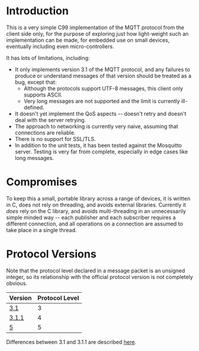 
# Introduction

This is a very simple C99 implementation of the MQTT
protocol from the client side only, for the purpose of
exploring just how light-weight such an implementation can
be made, for embedded use on small devices, eventually including
even micro-controllers.

It has lots of limitations, including:
* It only implements version 3.1 of the MQTT protocol, and
any failures to produce or understand messages
of that version should be treated as a bug, except that:
    * Although the protocols support UTF-8 messages, this client only supports ASCII.
    * Very long messages are not supported and the limit is currently ill-defined.
* It doesn't yet implement the QoS aspects -- doesn't retry and doesn't deal with
the server retrying.
* The approach to networking is currently very naive, assuming that connections
are reliable.
* There is no support for SSL/TLS.
* In addition to the unit tests, it has been tested against the Mosquitto server. Testing
is very far from complete, especially in edge cases like long messages.

# Compromises

To keep this a small, portable library across a range of devices, it is written in C,
does not rely on threading, and avoids external libraries. Currently it *does* rely on
the C library, and avoids multi-threading in an unnecessarily simple minded way --
each publisher and each subscriber requires a different connection, and all operations
on a connection are assumed to take place in a single thread.

# Protocol Versions

Note that the protocol level declared in a message packet is an unsigned integer, so
its relationship with the official protocol version is not completely obvious.

| Version | Protocol Level |
| ------- | -------------- |
| [3.1](http://public.dhe.ibm.com/software/dw/webservices/ws-mqtt/mqtt-v3r1.html) | 3 |
| [3.1.1](http://docs.oasis-open.org/mqtt/mqtt/v3.1.1/mqtt-v3.1.1.html) | 4 |
| [5](http://docs.oasis-open.org/mqtt/mqtt/v5.0/cs02/mqtt-v5.0-cs02.html) | 5 |

Differences between 3.1 and 3.1.1 are described
[here](https://github.com/mqtt/mqtt.github.io/wiki/Differences-between-3.1.0-and-3.1.1).









